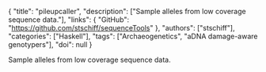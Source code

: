 {
  "title": "pileupcaller",
  "description": ["Sample alleles from low coverage sequence data."],
  "links": {
    "GitHub": "https://github.com/stschiff/sequenceTools"
  },
  "authors": ["stschiff"],
  "categories": ["Haskell"],
  "tags": ["Archaeogenetics", "aDNA damage-aware genotypers"],
  "doi": null
}

<!-- Generated by csv2md.R – do not edit by hand -->

Sample alleles from low coverage sequence data.